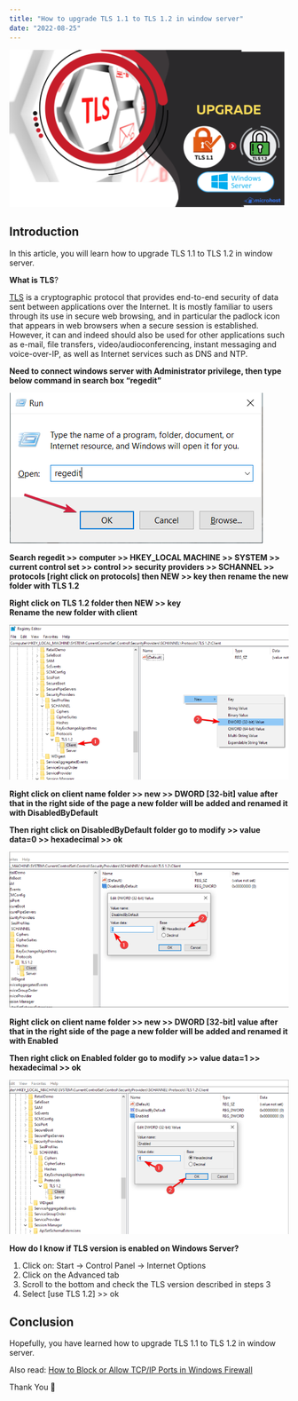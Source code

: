 ```yaml
---
title: "How to upgrade TLS 1.1 to TLS 1.2 in window server"
date: "2022-08-25"
---
```


![How to upgrade TLS 1.1 to TLS 1.2 in window server](images/WINDOWS-How-to-upgrade-TLS-1.1-to-1.2-in-window-server-1-1024x576.png)

## Introduction

In this article, you will learn how to upgrade TLS 1.1 to TLS 1.2 in window server.

**What is TLS**?

[TLS](https://en.wikipedia.org/wiki/Transport_Layer_Security) is a cryptographic protocol that provides end-to-end security of data sent between applications over the Internet. It is mostly familiar to users through its use in secure web browsing, and in particular the padlock icon that appears in web browsers when a secure session is established. However, it can and indeed should also be used for other applications such as e-mail, file transfers, video/audioconferencing, instant messaging and voice-over-IP, as well as Internet services such as DNS and NTP.

**Need to connect windows server with Administrator privilege, then type below command in search box “regedit”**

![](images/search.png)

**Search regedit >> computer >> HKEY\_LOCAL MACHINE >> SYSTEM >> current control set >> control >> security providers >> SCHANNEL >> protocols \[right click on protocols\] then NEW >> key then rename the new folder with TLS 1.2**

**Right click on TLS 1.2 folder then NEW >> key**  
**Rename the new folder with client**

![](images/client.png)

**Right click on client name folder >> new >> DWORD \[32-bit\] value after that in the right side of the page a new folder will be added and renamed it with DisabledByDefault**

**Then right click on DisabledByDefault folder go to modify >> value data=0 >> hexadecimal >> ok**

![](images/0.png)

**Right click on client name folder >> new >> DWORD \[32-bit\] value after that in the right side of the page a new folder will be added and renamed it with Enabled**

**Then right click on Enabled folder go to modify >> value data=1 >> hexadecimal >> ok**

![](images/1-6.png)

**How do I know if TLS version is enabled on Windows Server?**

1. Click on: Start -> Control Panel -> Internet Options
2. Click on the Advanced tab
3. Scroll to the bottom and check the TLS version described in steps 3
4. Select \[use TLS 1.2\] >> ok

## Conclusion

Hopefully, you have learned how to upgrade TLS 1.1 to TLS 1.2 in window server.

Also read: [How to Block or Allow TCP/IP Ports in Windows Firewall](https://utho.com/docs/tutorial/how-to-block-or-allow-tcp-ip-port-in-windows-firewall/)

Thank You 🙂
